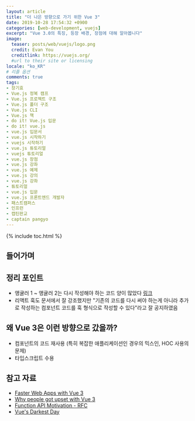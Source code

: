 ```yaml
---
layout: article
title: "더 나은 방향으로 가기 위한 Vue 3"
date: 2019-10-28 17:54:32 +0900
categories: [web-development, vuejs]
excerpt: "Vue 3.0의 특징, 등장 배경, 장점에 대해 알아봅니다"
image:
  teaser: posts/web/vuejs/logo.png
  credit: Evan You
  creditlink: https://vuejs.org/
  #url to their site or licensing
locale: "ko_KR"
# 리플 옵션
comments: true
tags:
- 장기효
- Vue.js 정복 캠프
- Vue.js 프로젝트 구조
- Vue.js 폴더 구조
- Vue.js CLI
- Vue.js 책
- do it! Vue.js 입문
- do it! vue.js
- vue.js 입문서
- vue.js 시작하기
- vuejs 시작하기
- vue.js 튜토리얼
- vuejs 튜토리얼
- vue.js 장점
- vue.js 강좌
- vue.js 예제
- vue.js 강의
- vue.js 강좌
- 튜토리얼
- vue.js 입문
- vue.js 프론트엔드 개발자
- 패스트캠퍼스
- 인프런
- 캡틴판교
- captain pangyo
---
```

{% include toc.html %}

## 들어가며



## 정리 포인트

- 앵귤러 1 ~ 앵귤러 2는 다시 작성해야 하는 코드 양이 많았다 [링크](https://dev.to/danielelkington/comment/c7jp)
- 리액트 훅도 문서에서 잘 강조했지만 "기존의 코드를 다시 써야 하는게 아니라 추가로 작성하는 컴포넌트 코드를 훅 형식으로 작성할 수 있다"라고 잘 공지하였음

## 왜 Vue 3은 이런 방향으로 갔을까?

- 컴포넌트의 코드 재사용 (특히 복잡한 애플리케이션인 경우의 믹스인, HOC 사용의 문제)
- 타입스크립트 수용

## 참고 자료

- [Faster Web Apps with Vue 3](https://vueschool.io/articles/vuejs-tutorials/faster-web-applications-with-vue-3/)
- [Why people got upset with Vue 3](https://vueschool.io/articles/news/why-people-are-mad-with-vue-3/)
- [Function API Motivation - RFC](https://github.com/vuejs/rfcs/blob/function-apis/active-rfcs/0000-function-api.md#motivation)
- [Vue's Darkest Day](https://dev.to/danielelkington/vue-s-darkest-day-3fgh)
